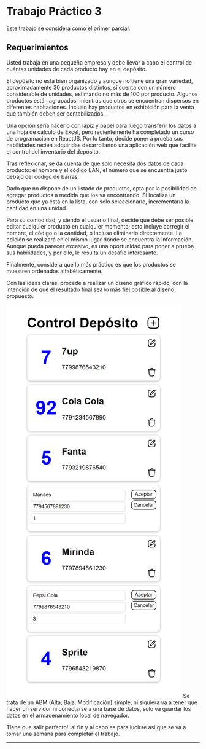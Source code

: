 # Trabajo Práctico 3

Este trabajo se considera como el primer parcial.

## Requerimientos
Usted trabaja en una pequeña empresa y debe llevar a cabo el control de cuántas unidades de cada producto hay en el depósito.

El depósito no está bien organizado y aunque no tiene una gran variedad, aproximadamente 30 productos distintos, sí cuenta con un número considerable de unidades, estimando no más de 100 por producto. Algunos productos están agrupados, mientras que otros se encuentran dispersos en diferentes habitaciones. Incluso hay productos en exhibición para la venta que también deben ser contabilizados.

Una opción sería hacerlo con lápiz y papel para luego transferir los datos a una hoja de cálculo de Excel, pero recientemente ha completado un curso de programación en ReactJS. Por lo tanto, decide poner a prueba sus habilidades recién adquiridas desarrollando una aplicación web que facilite el control del inventario del depósito.

Tras reflexionar, se da cuenta de que solo necesita dos datos de cada producto: el nombre y el código EAN, el número que se encuentra justo debajo del código de barras.

Dado que no dispone de un listado de productos, opta por la posibilidad de agregar productos a medida que los va encontrando. Si localiza un producto que ya está en la lista, con solo seleccionarlo, incrementaría la cantidad en una unidad.

Para su comodidad, y siendo el usuario final, decide que debe ser posible editar cualquier producto en cualquier momento; esto incluye corregir el nombre, el código o la cantidad, o incluso eliminarlo directamente. La edición se realizará en el mismo lugar donde se encuentra la información. Aunque pueda parecer excesivo, es una oportunidad para poner a prueba sus habilidades, y por ello, le resulta un desafío interesante.

Finalmente, considera que lo más práctico es que los productos se muestren ordenados alfabéticamente.

Con las ideas claras, procede a realizar un diseño gráfico rápido, con la intención de que el resultado final sea lo más fiel posible al diseño propuesto.

![Diseño](./practicos/00%20-%20Enunciados/control-deposito.png)
Se trata de un ABM (Alta, Baja, Modificación) simple, ni siquiera va a tener que hacer un servidor ni conectarse a una base de datos, solo va guardar los datos en el armacenamiento local de navegador. 

Tiene que salir perfecto!! al fin y al cabo es para lucirse asi que se va a tomar una semana para completar el trabajo.

---

